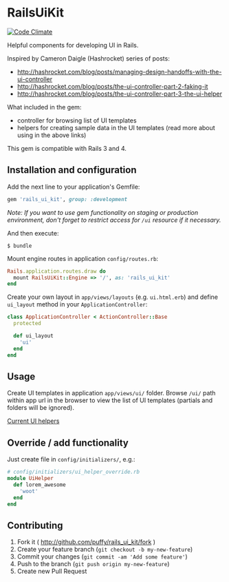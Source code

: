 # RailsUiKit

[![Code Climate](https://codeclimate.com/github/puffy/rails_ui_kit.png)](https://codeclimate.com/github/puffy/rails_ui_kit)

Helpful components for developing UI in Rails.

Inspired by Cameron Daigle (Hashrocket) series of posts:
* http://hashrocket.com/blog/posts/managing-design-handoffs-with-the-ui-controller
* http://hashrocket.com/blog/posts/the-ui-controller-part-2-faking-it
* http://hashrocket.com/blog/posts/the-ui-controller-part-3-the-ui-helper

What included in the gem:

* controller for browsing list of UI templates
* helpers for creating sample data in the UI templates (read more about using in the above links)

This gem is compatible with Rails 3 and 4.

## Installation and configuration

Add the next line to your application's Gemfile:

```ruby
gem 'rails_ui_kit', group: :development
```

*Note: If you want to use gem functionality on staging or production environment, don't forget to restrict access for `/ui` resource if it necessary.*

And then execute:

    $ bundle

Mount engine routes in application `config/routes.rb`:

```ruby
Rails.application.routes.draw do
  mount RailsUiKit::Engine => '/', as: 'rails_ui_kit'
end
```

Create your own layout in `app/views/layouts` (e.g. `ui.html.erb`) and define `ui_layout` method in your `ApplicationController`:

```ruby
class ApplicationController < ActionController::Base
  protected

  def ui_layout
    'ui'
  end
end
```

## Usage

Create UI templates in application `app/views/ui/` folder.
Browse `/ui/` path within app url in the browser to view the list of UI templates (partials and folders will be ignored).

[Current UI helpers](https://github.com/puffy/rails_ui_kit/blob/master/app/helpers/ui_helper.rb)

## Override / add functionality

Just create file in `config/initializers/`, e.g.:

```ruby
# config/initializers/ui_helper_override.rb
module UiHelper
  def lorem_awesome
    'woot'
  end
end
```

## Contributing

1. Fork it ( http://github.com/puffy/rails_ui_kit/fork )
2. Create your feature branch (`git checkout -b my-new-feature`)
3. Commit your changes (`git commit -am 'Add some feature'`)
4. Push to the branch (`git push origin my-new-feature`)
5. Create new Pull Request
